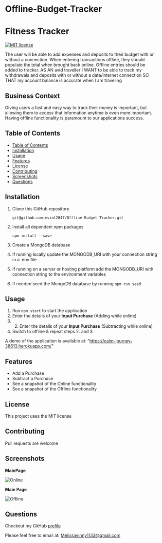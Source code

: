 # Offline-Budget-Tracker
# Fitness Tracker 
[![MIT license](https://img.shields.io/badge/License-MIT-blue.svg)](https://opensource.org/licenses/MIT)

The user will be able to add expenses and deposits to their budget with or without a connection. When entering transactions offline, they should populate the total when brought back online. Offline entries should be added to tracker.
AS AN avid traveller I WANT to be able to track my withdrawals and deposits with or without a data/internet connection SO THAT my account balance is accurate when I am traveling

## Business Context
Giving users a fast and easy way to track their money is important, but allowing them to access that information anytime is even more important. Having offline functionality is paramount to our applications success.

## Table of Contents

  - [Table of Contents](#table-of-contents)
  - [Installation](#installation)
  - [Usage](#usage)
  - [Features](#features)
  - [License](#license)
  - [Contributing](#contributing)
  - [Screenshots](#screenshots)
  - [Questions](#questions)

## Installation
1. Clone this GitHub repository

   ```
   git@github.com:mvint2647/Offline-Budget-Tracker.git
   ```

2. Install all dependent npm packages

   ```
   npm install --save
   ```
3. Create a MongoDB database
4. If running locally update the MONGODB_URI with your connection string in a .env file
5. If running on a server or hosting platform add the MONGODB_URI with connection string to the environment variables
6. If needed seed the MongoDB database by running `npm run seed`


## Usage
1. Run `npm start` to start the application
2. Enter the details of your **Input Purchase** (Adding while online)
3. 2. Enter the details of your **Input Purchase** (Subtracting while online)
4. Switch to offline & repeat steps 2. and 3.


A demo of the application is available at: "https://calm-journey-38613.herokuapp.com/"
## Features
* Add a Purchase
* Subtract a Purchase
* See a snapshot of the Online functionality
* See a snapshot of the Offline functionality


## License
This project uses the MIT license
## Contributing
Pull requests are welcome
## Screenshots
**MainPage**

![Online]()

**Main Page**

![Offline]()

## Questions
Checkout my GitHub [profile](https://github.com/mvint2647)

Please feel free to email at: <Melissavinny1133@gmail.com>